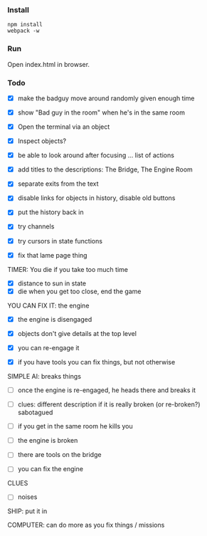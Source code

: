 ### Install

    npm install
    webpack -w

### Run

Open index.html in browser.


### Todo

- [x] make the badguy move around randomly given enough time
- [x] show "Bad guy in the room" when he's in the same room

- [x] Open the terminal via an object
- [x] Inspect objects?

- [x] be able to look around after focusing ... list of actions
- [x] add titles to the descriptions: The Bridge, The Engine Room

- [x] separate exits from the text
- [x] disable links for objects in history, disable old buttons

- [x] put the history back in
- [x] try channels
- [x] try cursors in state functions

- [x] fix that lame page thing

TIMER: You die if you take too much time
- [x] distance to sun in state
- [x] die when you get too close, end the game

YOU CAN FIX IT: the engine
- [x] the engine is disengaged
- [x] objects don't give details at the top level
- [x] you can re-engage it

- [x] if you have tools you can fix things, but not otherwise

SIMPLE AI: breaks things
- [ ] once the engine is re-engaged, he heads there and breaks it
- [ ] clues: different description if it is really broken (or re-broken?) sabotagued
- [ ] if you get in the same room he kills you

- [ ] the engine is broken
- [ ] there are tools on the bridge
- [ ] you can fix the engine



CLUES
- [ ] noises

SHIP: put it in

COMPUTER: can do more as you fix things / missions

